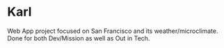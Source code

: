 # Karl
Web App project focused on San Francisco and its weather/microclimate. Done for both Dev/Mission as well as Out in Tech.

